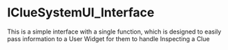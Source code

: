 # IClueSystemUI_Interface

This is a simple interface with a single function, which is designed to easily pass information to a User Widget for them to handle Inspecting a Clue